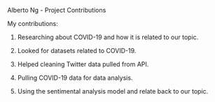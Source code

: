 Alberto Ng - Project Contributions

My contributions:

1. Researching about COVID-19 and how it is related to our topic.

2. Looked for datasets related to COVID-19.

3. Helped cleaning Twitter data pulled from API.

4. Pulling COVID-19 data for data analysis.

5. Using the sentimental analysis model and relate back to our topic.

